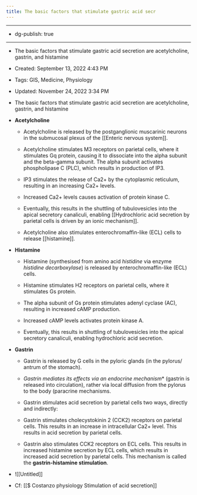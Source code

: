 ```yaml
---
title: The basic factors that stimulate gastric acid secr
---
```


- --

- dg-publish: true

- --

- The basic factors that stimulate gastric acid secretion are acetylcholine, gastrin, and histamine

- Created: September 13, 2022 4:43 PM

- Tags: GIS, Medicine, Physiology

- Updated: November 24, 2022 3:34 PM

- The basic factors that stimulate gastric acid secretion are acetylcholine, gastrin, and histamine

- **Acetylcholine**
	 - Acetylcholine is released by the postganglionic muscarinic neurons in the submucosal plexus of the [[Enteric nervous system]].

	 - Acetylcholine stimulates M3 receptors on parietal cells, where it stimulates Gq protein, causing it to dissociate into the alpha subunit and the beta-gamma subunit. The alpha subunit activates phospholipase C (PLC), which results in production of IP3.

	 - IP3 stimulates the release of Ca2+ by the cytoplasmic reticulum, resulting in an increasing Ca2+ levels.

	 - Increased Ca2+ levels causes activation of protein kinase C.

	 - Eventually, this results in the shuttling of tubulovesicles into the apical secretory canaliculi, enabling [[Hydrochloric acid secretion by parietal cells is driven by an ionic mechanism]].

	 - Acetylcholine also stimulates enterochromaffin-like (ECL) cells to release [[histamine]].

- **Histamine**
	 - Histamine (synthesised from amino acid *histidine* via enzyme *histidine decarboxylase*) is released by enterochromaffin-like (ECL) cells.

	 - Histamine stimulates H2 receptors on parietal cells, where it stimulates Gs protein.

	 - The alpha subunit of Gs protein stimulates adenyl cyclase (AC), resulting in increased cAMP production.

	 - Increased cAMP levels activates protein kinase A.

	 - Eventually, this results in shuttling of tubulovesicles into the apical secretory canaliculi, enabling hydrochloric acid secretion.

- **Gastrin**
	 - Gastrin is released by G cells in the pyloric glands (in the pylorus/ antrum of the stomach).

	 - *Gastrin mediates its effects via an endocrine mechanism** (gastrin is released into circulation), rather via local diffusion from the pylorus to the body (paracrine mechanisms.

	 - Gastrin stimulates acid secretion by parietal cells two ways, directly and indirectly:

	 - Gastrin stimulates cholecystokinin 2 (CCK2) receptors on parietal cells. This results in an increase in intracellular Ca2+ level. This results in acid secretion by parietal cells.

	 - Gastrin also stimulates CCK2 receptors on ECL cells. This results in increased histamine secretion by ECL cells, which results in increased acid secretion by parietal cells. This mechanism is called the **gastrin-histamine stimulation**.

- ![[Untitled]]

- Cf: [[$ Costanzo physiology  Stimulation of acid secretion]]
